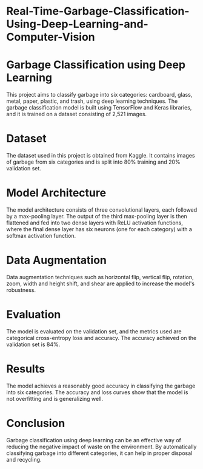 # Real-Time-Garbage-Classification-Using-Deep-Learning-and-Computer-Vision

# Garbage Classification using Deep Learning
This project aims to classify garbage into six categories: cardboard, glass, metal, paper, plastic, and trash, using deep learning techniques. The garbage classification model is built using TensorFlow and Keras libraries, and it is trained on a dataset consisting of 2,521 images.

# Dataset
The dataset used in this project is obtained from Kaggle. It contains images of garbage from six categories and is split into 80% training and 20% validation set.

# Model Architecture
The model architecture consists of three convolutional layers, each followed by a max-pooling layer. The output of the third max-pooling layer is then flattened and fed into two dense layers with ReLU activation functions, where the final dense layer has six neurons (one for each category) with a softmax activation function.

# Data Augmentation
Data augmentation techniques such as horizontal flip, vertical flip, rotation, zoom, width and height shift, and shear are applied to increase the model's robustness.

# Evaluation
The model is evaluated on the validation set, and the metrics used are categorical cross-entropy loss and accuracy. The accuracy achieved on the validation set is 84%.

# Results
The model achieves a reasonably good accuracy in classifying the garbage into six categories. The accuracy and loss curves show that the model is not overfitting and is generalizing well.

# Conclusion
Garbage classification using deep learning can be an effective way of reducing the negative impact of waste on the environment. By automatically classifying garbage into different categories, it can help in proper disposal and recycling.

